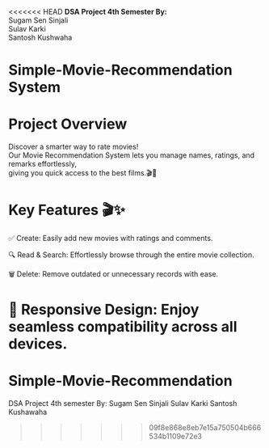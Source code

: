 <<<<<<< HEAD
**DSA Project 4th Semester By:**
<br>
Sugam Sen Sinjali
<br>
Sulav Karki
<br>
Santosh Kushwaha
<br>

# Simple-Movie-Recommendation System

# Project Overview
Discover a smarter way to rate movies! <br> Our Movie Recommendation System lets you manage names, ratings, and remarks effortlessly, <br> giving you quick access to the best films.🎬🍿

# Key Features 🎬✨
✅ Create: Easily add new movies with ratings and comments.

🔍 Read & Search: Effortlessly browse through the entire movie collection.

🗑️ Delete: Remove outdated or unnecessary records with ease.

📱 Responsive Design: Enjoy seamless compatibility across all devices.
=======
# Simple-Movie-Recommendation
DSA Project 4th semester
By:
Sugam Sen Sinjali
Sulav Karki
Santosh Kushawaha
>>>>>>> 09f8e868e8eb7e15a750504b666534b1109e72e3
